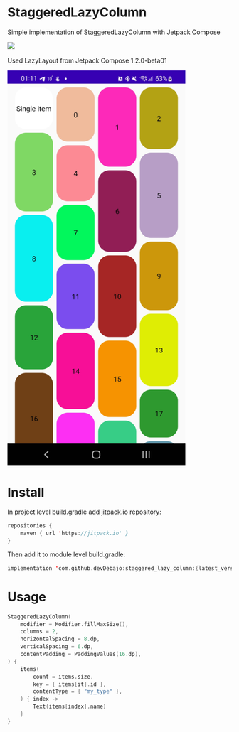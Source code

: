 # StaggeredLazyColumn
Simple implementation of StaggeredLazyColumn with Jetpack Compose

[![](https://jitpack.io/v/devDebajo/staggered_lazy_column.svg)](https://jitpack.io/#devDebajo/staggered_lazy_column)

Used LazyLayout from Jetpack Compose 1.2.0-beta01

<img src="img/screenshot.jpg" alt="Screenshot" width="400"/>


# Install

In project level build.gradle add jitpack.io repository:
```kotlin
repositories {
    maven { url 'https://jitpack.io' }
}
```

Then add it to module level build.gradle:
```kotlin
implementation 'com.github.devDebajo:staggered_lazy_column:{latest_version}'
```

# Usage
```kotlin
StaggeredLazyColumn(
    modifier = Modifier.fillMaxSize(),
    columns = 2,
    horizontalSpacing = 8.dp,
    verticalSpacing = 6.dp,
    contentPadding = PaddingValues(16.dp),
) {
    items(
        count = items.size,
        key = { items[it].id },
        contentType = { "my_type" },
    ) { index ->
        Text(items[index].name)
    }
}
```
